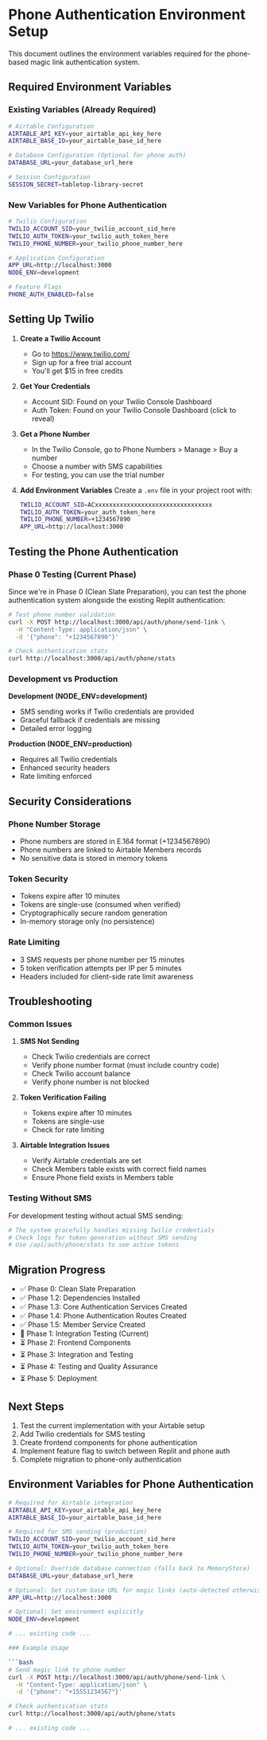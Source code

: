 # Phone Authentication Environment Setup

This document outlines the environment variables required for the phone-based magic link authentication system.

## Required Environment Variables

### Existing Variables (Already Required)
```bash
# Airtable Configuration
AIRTABLE_API_KEY=your_airtable_api_key_here
AIRTABLE_BASE_ID=your_airtable_base_id_here

# Database Configuration (Optional for phone auth)
DATABASE_URL=your_database_url_here

# Session Configuration
SESSION_SECRET=tabletop-library-secret
```

### New Variables for Phone Authentication
```bash
# Twilio Configuration
TWILIO_ACCOUNT_SID=your_twilio_account_sid_here
TWILIO_AUTH_TOKEN=your_twilio_auth_token_here
TWILIO_PHONE_NUMBER=your_twilio_phone_number_here

# Application Configuration
APP_URL=http://localhost:3000
NODE_ENV=development

# Feature Flags
PHONE_AUTH_ENABLED=false
```

## Setting Up Twilio

1. **Create a Twilio Account**
   - Go to https://www.twilio.com/
   - Sign up for a free trial account
   - You'll get $15 in free credits

2. **Get Your Credentials**
   - Account SID: Found on your Twilio Console Dashboard
   - Auth Token: Found on your Twilio Console Dashboard (click to reveal)

3. **Get a Phone Number**
   - In the Twilio Console, go to Phone Numbers > Manage > Buy a number
   - Choose a number with SMS capabilities
   - For testing, you can use the trial number

4. **Add Environment Variables**
   Create a `.env` file in your project root with:
   ```bash
   TWILIO_ACCOUNT_SID=ACxxxxxxxxxxxxxxxxxxxxxxxxxxxxxxxxx
   TWILIO_AUTH_TOKEN=your_auth_token_here
   TWILIO_PHONE_NUMBER=+1234567890
   APP_URL=http://localhost:3000
   ```

## Testing the Phone Authentication

### Phase 0 Testing (Current Phase)
Since we're in Phase 0 (Clean Slate Preparation), you can test the phone authentication system alongside the existing Replit authentication:

```bash
# Test phone number validation
curl -X POST http://localhost:3000/api/auth/phone/send-link \
  -H "Content-Type: application/json" \
  -d '{"phone": "+1234567890"}'

# Check authentication stats
curl http://localhost:3000/api/auth/phone/stats
```

### Development vs Production

**Development (NODE_ENV=development)**
- SMS sending works if Twilio credentials are provided
- Graceful fallback if credentials are missing
- Detailed error logging

**Production (NODE_ENV=production)**
- Requires all Twilio credentials
- Enhanced security headers
- Rate limiting enforced

## Security Considerations

### Phone Number Storage
- Phone numbers are stored in E.164 format (+1234567890)
- Phone numbers are linked to Airtable Members records
- No sensitive data is stored in memory tokens

### Token Security
- Tokens expire after 10 minutes
- Tokens are single-use (consumed when verified)
- Cryptographically secure random generation
- In-memory storage only (no persistence)

### Rate Limiting
- 3 SMS requests per phone number per 15 minutes
- 5 token verification attempts per IP per 5 minutes
- Headers included for client-side rate limit awareness

## Troubleshooting

### Common Issues

1. **SMS Not Sending**
   - Check Twilio credentials are correct
   - Verify phone number format (must include country code)
   - Check Twilio account balance
   - Verify phone number is not blocked

2. **Token Verification Failing**
   - Tokens expire after 10 minutes
   - Tokens are single-use
   - Check for rate limiting

3. **Airtable Integration Issues**
   - Verify Airtable credentials are set
   - Check Members table exists with correct field names
   - Ensure Phone field exists in Members table

### Testing Without SMS
For development testing without actual SMS sending:

```bash
# The system gracefully handles missing Twilio credentials
# Check logs for token generation without SMS sending
# Use /api/auth/phone/stats to see active tokens
```

## Migration Progress

- ✅ Phase 0: Clean Slate Preparation
- ✅ Phase 1.2: Dependencies Installed
- ✅ Phase 1.3: Core Authentication Services Created
- ✅ Phase 1.4: Phone Authentication Routes Created
- ✅ Phase 1.5: Member Service Created
- 🔄 Phase 1: Integration Testing (Current)
- ⏳ Phase 2: Frontend Components
- ⏳ Phase 3: Integration and Testing
- ⏳ Phase 4: Testing and Quality Assurance
- ⏳ Phase 5: Deployment

## Next Steps

1. Test the current implementation with your Airtable setup
2. Add Twilio credentials for SMS testing
3. Create frontend components for phone authentication
4. Implement feature flag to switch between Replit and phone auth
5. Complete migration to phone-only authentication 

## Environment Variables for Phone Authentication

```bash
# Required for Airtable integration
AIRTABLE_API_KEY=your_airtable_api_key_here
AIRTABLE_BASE_ID=your_airtable_base_id_here

# Required for SMS sending (production)
TWILIO_ACCOUNT_SID=your_twilio_account_sid_here
TWILIO_AUTH_TOKEN=your_twilio_auth_token_here  
TWILIO_PHONE_NUMBER=your_twilio_phone_number_here

# Optional: Override database connection (falls back to MemoryStore)
DATABASE_URL=your_database_url_here

# Optional: Set custom base URL for magic links (auto-detected otherwise)
APP_URL=http://localhost:3000

# Optional: Set environment explicitly
NODE_ENV=development

# ... existing code ...

### Example Usage

```bash
# Send magic link to phone number
curl -X POST http://localhost:3000/api/auth/phone/send-link \
  -H "Content-Type: application/json" \
  -d '{"phone": "+15551234567"}'

# Check authentication stats
curl http://localhost:3000/api/auth/phone/stats

# ... existing code ... 